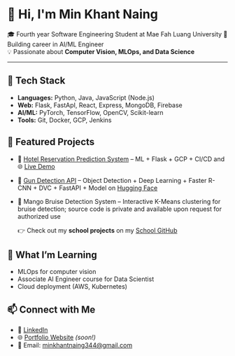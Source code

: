 # 👋 Hi, I'm Min Khant Naing  

🎓 Fourth year Software Engineering Student at Mae Fah Luang University
🤖 Building career in AI/ML Engineer  
💡 Passionate about **Computer Vision, MLOps, and Data Science**

---

## 🔧 Tech Stack
- **Languages:** Python, Java, JavaScript (Node.js) 
- **Web:** Flask, FastApI, React, Express, MongoDB, Firebase  
- **AI/ML:** PyTorch, TensorFlow, OpenCV, Scikit-learn  
- **Tools:** Git, Docker, GCP, Jenkins

## 📂 Featured Projects
- 🏨 [Hotel Reservation Prediction System](https://github.com/MinKhantNaing1999/Hotel-Reservation-Cancellation-Prediction) – ML + Flask + GCP + CI/CD and 🌐 [Live Demo](https://hotel-reservation-256158427613.us-central1.run.app)
- 🔫 [Gun Detection API](https://github.com/MinKhantNaing1999/Gun-Detection) – Object Detection + Deep Learning + Faster R-CNN + DVC + FastAPI + Model on [Hugging Face](https://huggingface.co/minkhantnaing/gun-detection-model)
- 🥭 Mango Bruise Detection System – Interactive K-Means clustering for bruise detection; source code is private and available upon request for authorized use

  👉 Check out my **school projects** on my [School GitHub](https://github.com/MinKhantNaing16)

## 🌱 What I’m Learning
- MLOps for computer vision
- Associate AI Engineer course for Data Scientist   
- Cloud deployment (AWS, Kubernetes)

## 📫 Connect with Me
- 💼 [LinkedIn](www.linkedin.com/in/min-khant-naing-09a9b51ba)  
- 🌐 [Portfolio Website]() *(soon!)*  
- 📧 Email: minkhantnaing344@gmail.com
